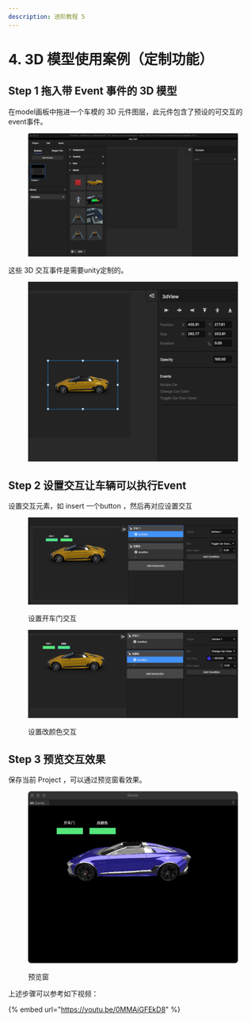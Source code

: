 ```yaml
---
description: 进阶教程 5
---
```


# 4. 3D 模型使用案例（定制功能）

## Step 1 拖入带 Event 事件的 3D 模型

在model画板中拖进一个车模的 3D 元件图层，此元件包含了预设的可交互的 event事件。

<figure><img src="../.gitbook/assets/企业微信截图_06b1783e-afdf-408d-9edc-c7644afa02a3.png" alt=""><figcaption></figcaption></figure>

这些 3D 交互事件是需要unity定制的。

<figure><img src="../.gitbook/assets/企业微信截图_496ebae9-833c-4117-973b-ebec28a62c1a (1).png" alt=""><figcaption></figcaption></figure>



## Step 2 设置交互让车辆可以执行Event

设置交互元素，如 insert 一个button ，然后再对应设置交互

<figure><img src="../.gitbook/assets/企业微信截图_045a5ffd-a2a8-4452-8d2e-97f644943cff.png" alt=""><figcaption><p>设置开车门交互</p></figcaption></figure>

<figure><img src="../.gitbook/assets/企业微信截图_fa2eaac0-22ec-4838-b83d-c1e59282c98e.png" alt=""><figcaption><p>设置改颜色交互</p></figcaption></figure>

## Step 3 预览交互效果

保存当前 Project ，可以通过预览窗看效果。

<figure><img src="../.gitbook/assets/企业微信截图_d95ed529-e15a-4573-bd69-48ce10af7fbd.png" alt=""><figcaption><p>预览窗</p></figcaption></figure>



上述步骤可以参考如下视频：

{% embed url="https://youtu.be/0MMAiGFEkD8" %}

